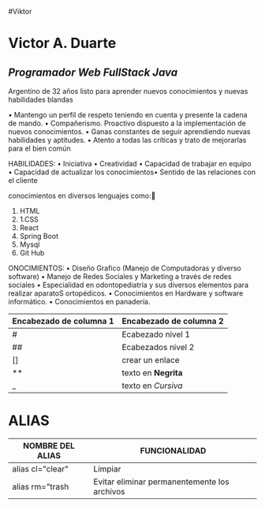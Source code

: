 #Viktor
# Victor A. Duarte
## _Programador Web FullStack Java_

 Argentino de 32 años listo para aprender nuevos conocimientos y nuevas habilidades blandas 
 
 • Mantengo un perfil de respeto teniendo en cuenta y presente la
cadena de mando.
• Compañerismo. Proactivo dispuesto a la implementación de nuevos 
conocimientos.
• Ganas constantes de seguir aprendiendo nuevas habilidades y 
aptitudes.
• Atento a todas las críticas y trato de mejorarlas para el bien común

HABILIDADES:
• Iniciativa • Creatividad • Capacidad de trabajar 
en equipo • Capacidad de actualizar los conocimientos• Sentido de las 
relaciones con el cliente

 conocimientos en diversos lenguajes como:🤔
1. HTML
2. 1.CSS
3.  React
4.  Spring Boot
5. Mysql
6. Git Hub

ONOCIMIENTOS:
• Diseño Grafico (Manejo de Computadoras y diverso software)
• Manejo de Redes Sociales y Marketing a través de redes sociales
• Especialidad en odontopediatría y sus diversos elementos para realizar aparatoS ortopédicos.
• Conocimientos en Hardware y software informático.
• Conocimientos en panadería.

| Encabezado de columna 1 | Encabezado de columna 2 |
|------------------------|------------------------|
| #                     |  Ecabezado nivel 1       |        
|##                     |   Ecabezados nivel 2     |
|[]                     |  crear un enlace         |       
|**                     |  texto en **Negrita**     |      
|_                      | texto en _Cursiva_        |

# ALIAS
| NOMBRE DEL ALIAS | FUNCIONALIDAD |
|------------------|---------------|
| alias cl="clear" | Limpiar        |
|alias rm="trash| Evitar eliminar permanentemente los archivos |
